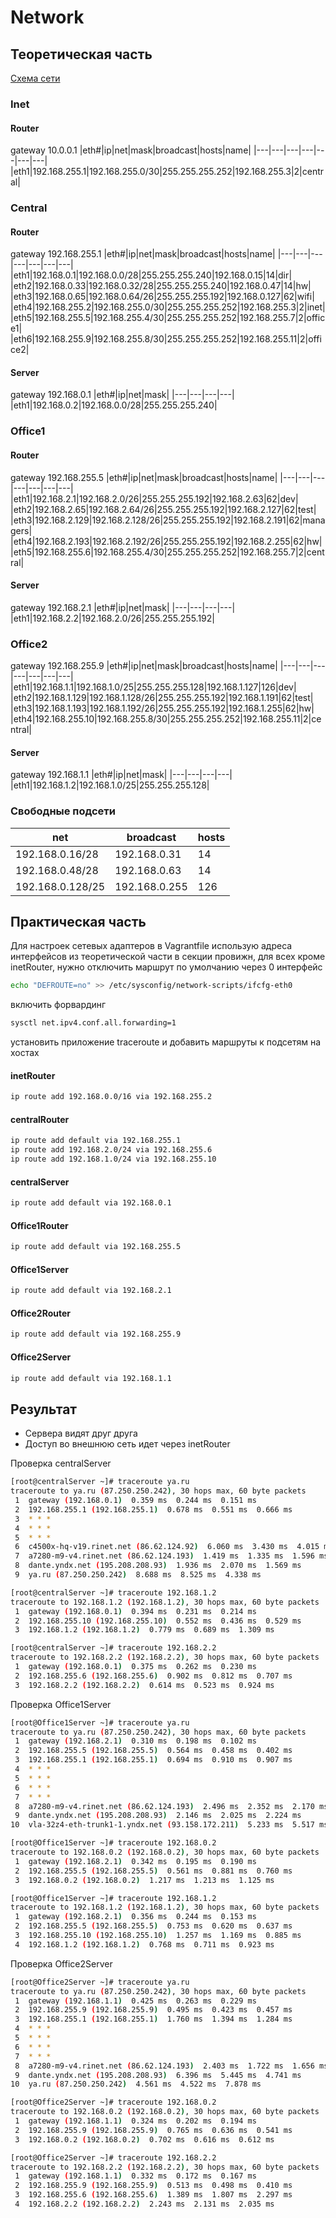 # Network
## Теоретическая часть
[Схема сети](https://www.draw.io/?lightbox=1&highlight=0000ff&edit=_blank&layers=1&nav=1&title=dz-15.drawio#R7Vzfc9o4EP5r8hjGkn8%2FljTpZaZ3l2mmd%2B293AhbgFtjEVsEuL%2F%2BJFsGyxKUULANdR8aayULab%2F9VquV4Ma8m60%2BpGg%2B%2FZ2EOL6BRri6Md%2FfQAgc9h8vr4uyC6xCMEmjUDTZCp6j%2F7AQGkK6iEKcSQ0pITGN5rIwIEmCAyrJUJqSpdxsTGL5U%2BdoghXBc4BiVfp3FNKpkALH31b8hqPJVHy0B92iYoSC75OULBLxeTfQHOf%2FiuoZKvsSE82mKCTLisi8vzHvUkJo8TRb3eGYa7ZUW%2FHew47azbhTnNCDXghc5LijsTcOTWga41tgF128onghlPGYUJwmmIoR03WpJdYVA4QVhmwacy4MYrJgPQ%2BX04ji5zkKuHDJLITJpnQWsxJgj7mCMB%2BCUbxc6IAXAjKLgrKCpuT7BgD%2B4pgk9AHNopjb1V84DVGChFgYEWAqHKpaEIp5xSnFq4pIaOUDJjNM0zVrImohKCEVJmy6QjPLikGUME6rtiBkSNjgZNP3Fgf2IKDQwxKnk08e%2FOdxEdLl0%2FPy22L5x%2FAWeCoCITNbUSQpnZIJSVB8v5XWVL1t85GQuVDqN0zpWqgPLSiRscKriH4Rr%2FPnr%2Fx5YIvS%2B1Wl6v26UnjCacTmjdNSljAdfCk75YVKT7y47Sovraulemc7Ac7IIg1KEtdt2xJeiaJ0gukeTQtFc%2B3utZUUx4hGr7LTODnum7m1gjs4Fe7GIOdmBXq%2Fg9CDtqDfOeSKJ1bsoPS7s9WEL8ODIMoCMmDYM31l4q8Ma4iy6cYsxlEc35GYpHlvpmE6nu9uHG%2BlRqxhdZfM8eQuNWIr50c0wvETySIakYTVjQilZFZp8C6OJryCcgM8dAlozuEDC5qSw3cgN%2Fe6y3c91ePb5rk8vtt7%2FJ%2BjvXsg7d1ueXyjTdzP6PFBB6HvkMd3e4%2FfpscHnt2gx1fgt1W0q6xPSIJlZGMOwHCz4yzREw0zZvn0IeKfL7gVvuNb420LJqnUq0AfCEWV7zVPbzZJeE8l%2FM7t7enYLl59IhEb7Hb7aBjGwDBM34S%2BbVgelAzNAvbAt13fs6FlOTZrIvdfTEF0WbOozRiP9DFe72Oa9DG%2Ba0jQm77RbkypwfsiY4umYsp9McNeV2N1K4tQmm7P%2B0Z47xq19GHbvAd%2Bm7zfcv1rpeaoPYUtMb9Z3nc%2Bi7Rv1G%2BnfobTV059FkomIUrDf6ckozLAcx6k4PT%2Bleky65hXQKIU4KTwXMyDxVHCPrQ8NdprDW9hO7TKnUO5lzBVvlumyncHngn0o%2FeSPegHgg5NObQDHmgX8qND%2Bx7yIyF3yoPutiAvMxgVzP8cj6MAs4kYn4qIrW4DbLI1cGWMRHagCqgQKYqu4zGLwjAPHHQHwHIwcQo4LEveVwNH43Q1R7TwXEe00NoBBxM6Mdf6iOHhTPjTL4eOrQmBm0VHvdtwxwNEFP%2BC6LieHLCYntkyOurytXFldXSe8wXritFRYgu7be74h3u2Xw6d1j1bOZ5DPNvVo%2BNCR%2BaO0TY6au7tMb9Pd%2F0Rmu%2F58irTYIQ2fP68HqUhXgxfPi%2Btp%2FsXZMFbNV4uGRJGrxIKzsuC38LMs4O3WZ7gescaADBfbStLUpWd8MbH94Lp1C57YrMrOpM%2FgInzgcrSDow9mvMqHw6A4w2gnZ%2BkXuZMCmpWp8Ki%2BgfuYt80n5NzOsZjegpGK%2FTVkHw3o22%2Flti21LgRAA2lrXNRWpfp6owxMUqDSyWCRGl%2BuH%2Bh85AJbQyYIT7w3UZPZxYs2bVtoKm7A7MJoRohtC6P2RljYoR22iNCNkfJzhXXrwyg2vDCCMqn4vUr7s4V19KuuFAlqGmfiaBqLqBDxsT%2BohlHIhll82tagTkvLnYmKsWNnuLbbTKoUVxzeqyluOUMzkVyoOaUOmRPjNXWpXJBYTW81JmciNWV%2BehGpwuBjh3xZLnHo%2BqCpm3itHdV%2BYbBOiAa0X0vtnzv9I6q1e9HvuVmWzHO2q2w426ilWeZP7yKVjRs4OqZHhv1yLWZ%2FZAhOdWDiX0JbrZPYOzzR0xLB%2Foj71w2r7tv2RlbuqozhhYzMZ04Y2gzcKpaUR84HZDGMYDsqDRHoaA8um4kzwq6fnJyPTs88BPM7pqnOio326an%2BlFevPdU%2Bz2Vo7lAA0CjnurMGefdxyrXu42AxTbirSHUldo8dGuXxlyNzTd6Cgq7nn%2B92LOIGsMvdh49n3fz2ax9735zo7A9Puu%2Bgd3EGgaudw0Dhc2%2FNaFxpTYP3dovmOnitmZtHvZrWANrGLiWNazns7yG1fisyxidiM%2BsuP3V4byu8sPO5v3%2F)

### Inet
#### Router
gateway 10.0.0.1
|eth#|ip|net|mask|broadcast|hosts|name|
|---|---|---|---|---|---|---|
|eth1|192.168.255.1|192.168.255.0/30|255.255.255.252|192.168.255.3|2|central|
### Central
#### Router
gateway 192.168.255.1
|eth#|ip|net|mask|broadcast|hosts|name|
|---|---|---|---|---|---|---|
|eth1|192.168.0.1|192.168.0.0/28|255.255.255.240|192.168.0.15|14|dir|
|eth2|192.168.0.33|192.168.0.32/28|255.255.255.240|192.168.0.47|14|hw|
|eth3|192.168.0.65|192.168.0.64/26|255.255.255.192|192.168.0.127|62|wifi|
|eth4|192.168.255.2|192.168.255.0/30|255.255.255.252|192.168.255.3|2|inet|
|eth5|192.168.255.5|192.168.255.4/30|255.255.255.252|192.168.255.7|2|office1|
|eth6|192.168.255.9|192.168.255.8/30|255.255.255.252|192.168.255.11|2|office2|
#### Server
gateway 192.168.0.1
|eth#|ip|net|mask|
|---|---|---|---|
|eth1|192.168.0.2|192.168.0.0/28|255.255.255.240|
### Office1
#### Router
gateway 192.168.255.5
|eth#|ip|net|mask|broadcast|hosts|name|
|---|---|---|---|---|---|---|
|eth1|192.168.2.1|192.168.2.0/26|255.255.255.192|192.168.2.63|62|dev|
|eth2|192.168.2.65|192.168.2.64/26|255.255.255.192|192.168.2.127|62|test|
|eth3|192.168.2.129|192.168.2.128/26|255.255.255.192|192.168.2.191|62|managers|
|eth4|192.168.2.193|192.168.2.192/26|255.255.255.192|192.168.2.255|62|hw|
|eth5|192.168.255.6|192.168.255.4/30|255.255.255.252|192.168.255.7|2|central|
#### Server
gateway 192.168.2.1
|eth#|ip|net|mask|
|---|---|---|---|
|eth1|192.168.2.2|192.168.2.0/26|255.255.255.192|
### Office2
gateway 192.168.255.9
|eth#|ip|net|mask|broadcast|hosts|name|
|---|---|---|---|---|---|---|
|eth1|192.168.1.1|192.168.1.0/25|255.255.255.128|192.168.1.127|126|dev|
|eth2|192.168.1.129|192.168.1.128/26|255.255.255.192|192.168.1.191|62|test|
|eth3|192.168.1.193|192.168.1.192/26|255.255.255.192|192.168.1.255|62|hw|
|eth4|192.168.255.10|192.168.255.8/30|255.255.255.252|192.168.255.11|2|central|
#### Server
gateway 192.168.1.1
|eth#|ip|net|mask|
|---|---|---|---|
|eth1|192.168.1.2|192.168.1.0/25|255.255.255.128|
### Свободные подсети
|net|broadcast|hosts|
|---|---|---|
|192.168.0.16/28|192.168.0.31|14|
|192.168.0.48/28|192.168.0.63|14|
|192.168.0.128/25|192.168.0.255|126|

## Практическая часть
Для настроек сетевых адаптеров в Vagrantfile использую адреса интерфейсов из теоретической части
в секции провижн, для всех кроме inetRouter, нужно отключить маршрут по умолчанию через 0 интерфейс
```bash
echo "DEFROUTE=no" >> /etc/sysconfig/network-scripts/ifcfg-eth0
```
включить форвардинг
```bash
sysctl net.ipv4.conf.all.forwarding=1
```
установить приложение traceroute и добавить маршруты к подсетям на хостах
#### inetRouter
```bash
ip route add 192.168.0.0/16 via 192.168.255.2
```
#### centralRouter
```bash
ip route add default via 192.168.255.1
ip route add 192.168.2.0/24 via 192.168.255.6
ip route add 192.168.1.0/24 via 192.168.255.10
```
#### centralServer
```bash
ip route add default via 192.168.0.1
```
#### Office1Router
```bash
ip route add default via 192.168.255.5
```
#### Office1Server
```bash
ip route add default via 192.168.2.1
```
#### Office2Router
```bash
ip route add default via 192.168.255.9
```
#### Office2Server
```bash
ip route add default via 192.168.1.1
```
## Результат
* Сервера видят друг друга
* Доступ во внешнюю сеть идет через inetRouter

Проверка centralServer
```bash
[root@centralServer ~]# traceroute ya.ru
traceroute to ya.ru (87.250.250.242), 30 hops max, 60 byte packets
 1  gateway (192.168.0.1)  0.359 ms  0.244 ms  0.151 ms
 2  192.168.255.1 (192.168.255.1)  0.678 ms  0.551 ms  0.666 ms
 3  * * *
 4  * * *
 5  * * *
 6  c4500x-hq-v19.rinet.net (86.62.124.92)  6.060 ms  3.430 ms  4.015 ms
 7  a7280-m9-v4.rinet.net (86.62.124.193)  1.419 ms  1.335 ms  1.596 ms
 8  dante.yndx.net (195.208.208.93)  1.936 ms  2.070 ms  1.569 ms
 9  ya.ru (87.250.250.242)  8.688 ms  8.525 ms  4.338 ms
```
```bash
[root@centralServer ~]# traceroute 192.168.1.2
traceroute to 192.168.1.2 (192.168.1.2), 30 hops max, 60 byte packets
 1  gateway (192.168.0.1)  0.394 ms  0.231 ms  0.214 ms
 2  192.168.255.10 (192.168.255.10)  0.552 ms  0.436 ms  0.529 ms
 3  192.168.1.2 (192.168.1.2)  0.779 ms  0.689 ms  1.309 ms

[root@centralServer ~]# traceroute 192.168.2.2
traceroute to 192.168.2.2 (192.168.2.2), 30 hops max, 60 byte packets
 1  gateway (192.168.0.1)  0.375 ms  0.262 ms  0.230 ms
 2  192.168.255.6 (192.168.255.6)  0.902 ms  0.812 ms  0.707 ms
 3  192.168.2.2 (192.168.2.2)  0.614 ms  0.523 ms  0.924 ms
```

Проверка Office1Server
```bash
[root@Office1Server ~]# traceroute ya.ru
traceroute to ya.ru (87.250.250.242), 30 hops max, 60 byte packets
 1  gateway (192.168.2.1)  0.310 ms  0.198 ms  0.102 ms
 2  192.168.255.5 (192.168.255.5)  0.564 ms  0.458 ms  0.402 ms
 3  192.168.255.1 (192.168.255.1)  0.694 ms  0.910 ms  0.907 ms
 4  * * *
 5  * * *
 6  * * *
 7  * * *
 8  a7280-m9-v4.rinet.net (86.62.124.193)  2.496 ms  2.352 ms  2.170 ms
 9  dante.yndx.net (195.208.208.93)  2.146 ms  2.025 ms  2.224 ms
10  vla-32z4-eth-trunk1-1.yndx.net (93.158.172.211)  5.233 ms  5.517 ms ya.ru (87.250.250.242)  4.672 ms
```
```bash
[root@Office1Server ~]# traceroute 192.168.0.2
traceroute to 192.168.0.2 (192.168.0.2), 30 hops max, 60 byte packets
 1  gateway (192.168.2.1)  0.342 ms  0.195 ms  0.190 ms
 2  192.168.255.5 (192.168.255.5)  0.561 ms  0.881 ms  0.760 ms
 3  192.168.0.2 (192.168.0.2)  1.217 ms  1.213 ms  1.125 ms

[root@Office1Server ~]# traceroute 192.168.1.2
traceroute to 192.168.1.2 (192.168.1.2), 30 hops max, 60 byte packets
 1  gateway (192.168.2.1)  0.356 ms  0.244 ms  0.153 ms
 2  192.168.255.5 (192.168.255.5)  0.753 ms  0.620 ms  0.637 ms
 3  192.168.255.10 (192.168.255.10)  1.257 ms  1.169 ms  0.885 ms
 4  192.168.1.2 (192.168.1.2)  0.768 ms  0.711 ms  0.923 ms
```
Проверка Office2Server
```bash
[root@Office2Server ~]# traceroute ya.ru
traceroute to ya.ru (87.250.250.242), 30 hops max, 60 byte packets
 1  gateway (192.168.1.1)  0.425 ms  0.263 ms  0.229 ms
 2  192.168.255.9 (192.168.255.9)  0.495 ms  0.423 ms  0.457 ms
 3  192.168.255.1 (192.168.255.1)  1.760 ms  1.394 ms  1.284 ms
 4  * * *
 5  * * *
 6  * * *
 7  * * *
 8  a7280-m9-v4.rinet.net (86.62.124.193)  2.403 ms  1.722 ms  1.656 ms
 9  dante.yndx.net (195.208.208.93)  6.396 ms  5.445 ms  4.741 ms
10  ya.ru (87.250.250.242)  4.561 ms  4.522 ms  7.878 ms
```
```bash
[root@Office2Server ~]# traceroute 192.168.0.2
traceroute to 192.168.0.2 (192.168.0.2), 30 hops max, 60 byte packets
 1  gateway (192.168.1.1)  0.324 ms  0.202 ms  0.194 ms
 2  192.168.255.9 (192.168.255.9)  0.765 ms  0.636 ms  0.541 ms
 3  192.168.0.2 (192.168.0.2)  0.702 ms  0.616 ms  0.612 ms

[root@Office2Server ~]# traceroute 192.168.2.2
traceroute to 192.168.2.2 (192.168.2.2), 30 hops max, 60 byte packets
 1  gateway (192.168.1.1)  0.332 ms  0.172 ms  0.167 ms
 2  192.168.255.9 (192.168.255.9)  0.513 ms  0.498 ms  0.410 ms
 3  192.168.255.6 (192.168.255.6)  1.389 ms  1.807 ms  2.297 ms
 4  192.168.2.2 (192.168.2.2)  2.243 ms  2.131 ms  2.035 ms
```


